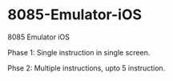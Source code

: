 # 8085-Emulator-iOS
8085 Emulator iOS

Phase 1: 
Single instruction in single screen.



Phse 2: 
Multiple instructions, upto 5 instruction.